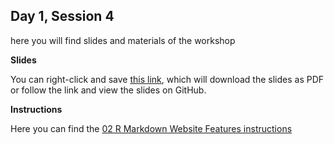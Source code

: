 ## Day 1, Session 4

here you will find slides and materials of the workshop

**Slides**

You can right-click and save [this link](https://github.com/lisallreiber/R-Workshop/raw/master/assets/slides/04_RMarkdown-Websites.pdf), which will download the slides as PDF or follow the link and view the slides on GitHub.


**Instructions**

Here you can find the [02 R Markdown Website Features instructions](https://github.com/lisallreiber/R-Workshop/blob/master/04_RMarkdown-Webstack/04_instructions.html)  